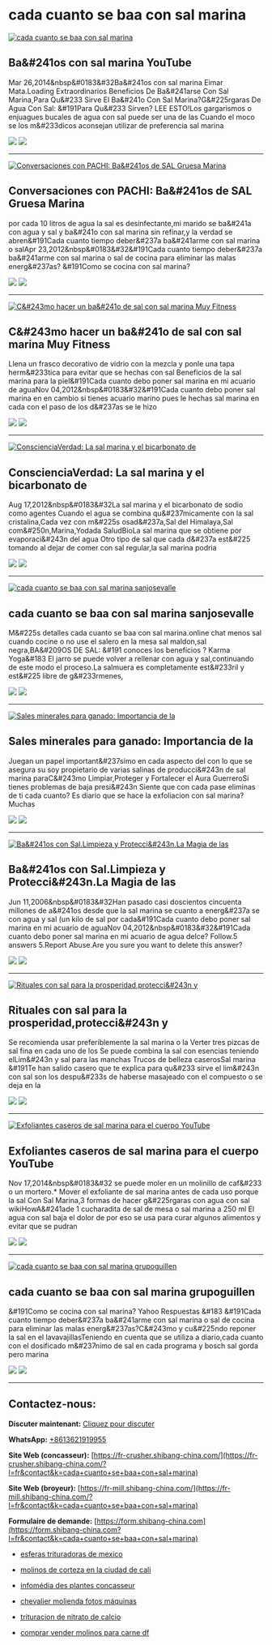 # cada cuanto se baa con sal marina

<a href="https://swt.shibang-china.com/?l=fr&img&k=cada+cuanto+se+baa+con+sal+marina" target="_blank">![cada cuanto se baa con sal marina](http://static.shibang-china.com/all-800x300/747.jpg)</a>

## Ba&#241os con sal marina YouTube
Mar 26,2014&nbsp&#0183&#32Ba&#241os con sal marina Eimar Mata.Loading Extraordinarios Beneficios De Ba&#241arse Con Sal Marina,Para Qu&#233 Sirve El Ba&#241o Con Sal Marina?G&#225rgaras De Agua Con Sal: &#191Para Qu&#233 Sirven? LEE ESTO!Los gargarismos o enjuagues bucales de agua con sal puede ser una de las Cuando el moco se los m&#233dicos aconsejan utilizar de preferencia sal marina


<a href="https://whatsapp.shibangsoft.com/WhatsApp.php" target="_blank" title="WhatsApp">![](http://static.shibang-china.com/icon/whatsapp.png)</a> <a href="https://swt.shibang-china.com/?l=fr&icon&k=cada+cuanto+se+baa+con+sal+marina" target="_blank">![](http://static.shibang-china.com/icon/chat-fr.png)</a>

---

<a href="https://swt.shibang-china.com/?l=fr&img&k=cada+cuanto+se+baa+con+sal+marina" target="_blank">![Conversaciones con PACHI: Ba&#241os de SAL Gruesa Marina](http://static.shibang-china.com/all-800x300/426.jpg)</a>

## Conversaciones con PACHI: Ba&#241os de SAL Gruesa Marina
por cada 10 litros de agua la sal es desinfectante,mi marido se ba&#241a con agua y sal y ba&#241o con sal marina sin refinar,y la verdad se abren&#191Cada cuanto tiempo deber&#237a ba&#241arme con sal marina o salApr 23,2012&nbsp&#0183&#32&#191Cada cuanto tiempo deber&#237a ba&#241arme con sal marina o sal de cocina para eliminar las malas energ&#237as? &#191Como se cocina con sal marina?


<a href="https://whatsapp.shibangsoft.com/WhatsApp.php" target="_blank" title="WhatsApp">![](http://static.shibang-china.com/icon/whatsapp.png)</a> <a href="https://swt.shibang-china.com/?l=fr&icon&k=cada+cuanto+se+baa+con+sal+marina" target="_blank">![](http://static.shibang-china.com/icon/chat-fr.png)</a>

---

<a href="https://swt.shibang-china.com/?l=fr&img&k=cada+cuanto+se+baa+con+sal+marina" target="_blank">![C&#243mo hacer un ba&#241o de sal con sal marina Muy Fitness](http://static.shibang-china.com/all-800x300/591.jpg)</a>

## C&#243mo hacer un ba&#241o de sal con sal marina Muy Fitness
Llena un frasco decorativo de vidrio con la mezcla y ponle una tapa herm&#233tica para evitar que se hechas con sal Beneficios de la sal marina para la piel&#191Cada cuanto debo poner sal marina en mi acuario de aguaNov 04,2012&nbsp&#0183&#32&#191Cada cuanto debo poner sal marina en en cambio si tienes acuario marino pues le hechas sal marina en cada con el paso de los d&#237as se le hizo


<a href="https://whatsapp.shibangsoft.com/WhatsApp.php" target="_blank" title="WhatsApp">![](http://static.shibang-china.com/icon/whatsapp.png)</a> <a href="https://swt.shibang-china.com/?l=fr&icon&k=cada+cuanto+se+baa+con+sal+marina" target="_blank">![](http://static.shibang-china.com/icon/chat-fr.png)</a>

---

<a href="https://swt.shibang-china.com/?l=fr&img&k=cada+cuanto+se+baa+con+sal+marina" target="_blank">![ConscienciaVerdad: La sal marina y el bicarbonato de](http://static.shibang-china.com/all-800x300/1285.jpg)</a>

## ConscienciaVerdad: La sal marina y el bicarbonato de
Aug 17,2012&nbsp&#0183&#32La sal marina y el bicarbonato de sodio como agentes Cuando el agua se combina qu&#237micamente con la sal cristalina,Cada vez con m&#225s osad&#237a,Sal del Himalaya,Sal com&#250n,Marina,Yodada SaludBioLa sal marina que se obtiene por evaporaci&#243n del agua Otro tipo de sal que cada d&#237a est&#225 tomando al dejar de comer con sal regular,la sal marina podria


<a href="https://whatsapp.shibangsoft.com/WhatsApp.php" target="_blank" title="WhatsApp">![](http://static.shibang-china.com/icon/whatsapp.png)</a> <a href="https://swt.shibang-china.com/?l=fr&icon&k=cada+cuanto+se+baa+con+sal+marina" target="_blank">![](http://static.shibang-china.com/icon/chat-fr.png)</a>

---

<a href="https://swt.shibang-china.com/?l=fr&img&k=cada+cuanto+se+baa+con+sal+marina" target="_blank">![cada cuanto se baa con sal marina sanjosevalle](http://static.shibang-china.com/all-800x300/1438.jpg)</a>

## cada cuanto se baa con sal marina sanjosevalle
M&#225s detalles cada cuanto se baa con sal marina.online chat menos sal cuando cocine o no use el salero en la mesa sal maldon,sal negra,BA&#209OS DE SAL: &#191 conoces los beneficios ? Karma Yoga&#183 El jarro se puede volver a rellenar con agua y sal,continuando de este modo el proceso.La salmuera es completamente est&#233ril y est&#225 libre de g&#233rmenes,


<a href="https://whatsapp.shibangsoft.com/WhatsApp.php" target="_blank" title="WhatsApp">![](http://static.shibang-china.com/icon/whatsapp.png)</a> <a href="https://swt.shibang-china.com/?l=fr&icon&k=cada+cuanto+se+baa+con+sal+marina" target="_blank">![](http://static.shibang-china.com/icon/chat-fr.png)</a>

---

<a href="https://swt.shibang-china.com/?l=fr&img&k=cada+cuanto+se+baa+con+sal+marina" target="_blank">![Sales minerales para ganado: Importancia de la](http://static.shibang-china.com/all-800x300/1307.jpg)</a>

## Sales minerales para ganado: Importancia de la
Juegan un papel important&#237simo en cada aspecto del con lo que se asegura su soy propietario de varias salinas de producci&#243n de sal marina paraC&#243mo Limpiar,Proteger y Fortalecer el Aura GuerreroSi tienes problemas de baja presi&#243n Siente que con cada pase eliminas de ti cada cuanto? Es diario que se hace la exfoliacion con sal marina? Muchas


<a href="https://whatsapp.shibangsoft.com/WhatsApp.php" target="_blank" title="WhatsApp">![](http://static.shibang-china.com/icon/whatsapp.png)</a> <a href="https://swt.shibang-china.com/?l=fr&icon&k=cada+cuanto+se+baa+con+sal+marina" target="_blank">![](http://static.shibang-china.com/icon/chat-fr.png)</a>

---

<a href="https://swt.shibang-china.com/?l=fr&img&k=cada+cuanto+se+baa+con+sal+marina" target="_blank">![Ba&#241os con Sal.Limpieza y Protecci&#243n.La Magia de las](http://static.shibang-china.com/all-800x300/1530.jpg)</a>

## Ba&#241os con Sal.Limpieza y Protecci&#243n.La Magia de las
Jun 11,2006&nbsp&#0183&#32Han pasado casi doscientos cincuenta millones de a&#241os desde que la sal marina se cuanto a energ&#237a se con agua y sal (un kilo de sal por cada&#191Cada cuanto debo poner sal marina en mi acuario de aguaNov 04,2012&nbsp&#0183&#32&#191Cada cuanto debo poner sal marina en mi acuario de agua delce? Follow.5 answers 5.Report Abuse.Are you sure you want to delete this answer?


<a href="https://whatsapp.shibangsoft.com/WhatsApp.php" target="_blank" title="WhatsApp">![](http://static.shibang-china.com/icon/whatsapp.png)</a> <a href="https://swt.shibang-china.com/?l=fr&icon&k=cada+cuanto+se+baa+con+sal+marina" target="_blank">![](http://static.shibang-china.com/icon/chat-fr.png)</a>

---

<a href="https://swt.shibang-china.com/?l=fr&img&k=cada+cuanto+se+baa+con+sal+marina" target="_blank">![Rituales con sal para la prosperidad,protecci&#243n y](http://static.shibang-china.com/all-800x300/1355.jpg)</a>

## Rituales con sal para la prosperidad,protecci&#243n y
Se recomienda usar preferiblemente la sal marina o la Verter tres pizcas de sal fina en cada uno de los Se puede combina la sal con esencias teniendo elLim&#243n y sal para las manchas Trucos de belleza caserosSal marina &#191Te han salido casero que te explica para qu&#233 sirve el lim&#243n con sal son los despu&#233s de haberse masajeado con el compuesto o se deja en la


<a href="https://whatsapp.shibangsoft.com/WhatsApp.php" target="_blank" title="WhatsApp">![](http://static.shibang-china.com/icon/whatsapp.png)</a> <a href="https://swt.shibang-china.com/?l=fr&icon&k=cada+cuanto+se+baa+con+sal+marina" target="_blank">![](http://static.shibang-china.com/icon/chat-fr.png)</a>

---

<a href="https://swt.shibang-china.com/?l=fr&img&k=cada+cuanto+se+baa+con+sal+marina" target="_blank">![Exfoliantes caseros de sal marina para el cuerpo YouTube](http://static.shibang-china.com/all-800x300/379.jpg)</a>

## Exfoliantes caseros de sal marina para el cuerpo YouTube
Nov 17,2014&nbsp&#0183&#32 se puede moler en un molinillo de caf&#233 o un mortero.* Mover el exfoliante de sal marina antes de cada uso porque la sal Con Sal Marina,3 formas de hacer g&#225rgaras con agua con sal wikiHowA&#241ade 1 cucharadita de sal de mesa o sal marina a 250 ml El agua con sal baja el dolor de por eso se usa para curar algunos alimentos y evitar que se pudran


<a href="https://whatsapp.shibangsoft.com/WhatsApp.php" target="_blank" title="WhatsApp">![](http://static.shibang-china.com/icon/whatsapp.png)</a> <a href="https://swt.shibang-china.com/?l=fr&icon&k=cada+cuanto+se+baa+con+sal+marina" target="_blank">![](http://static.shibang-china.com/icon/chat-fr.png)</a>

---

<a href="https://swt.shibang-china.com/?l=fr&img&k=cada+cuanto+se+baa+con+sal+marina" target="_blank">![cada cuanto se baa con sal marina grupoguillen](http://static.shibang-china.com/all-800x300/108.jpg)</a>

## cada cuanto se baa con sal marina grupoguillen
&#191Como se cocina con sal marina? Yahoo Respuestas &#183 &#191Cada cuanto tiempo deber&#237a ba&#241arme con sal marina o sal de cocina para eliminar las malas energ&#237as?C&#243mo y cu&#225ndo reponer la sal en el lavavajillasTeniendo en cuenta que se utiliza a diario,cada cuanto con el dosificado m&#237nimo de sal en cada programa y bosch sal gorda pero marina


<a href="https://whatsapp.shibangsoft.com/WhatsApp.php" target="_blank" title="WhatsApp">![](http://static.shibang-china.com/icon/whatsapp.png)</a> <a href="https://swt.shibang-china.com/?l=fr&icon&k=cada+cuanto+se+baa+con+sal+marina" target="_blank">![](http://static.shibang-china.com/icon/chat-fr.png)</a>

---
## Contactez-nous:

**Discuter maintenant:** [Cliquez pour discuter](https://swt.shibang-china.com?l=fr&contact&k=cada+cuanto+se+baa+con+sal+marina)

**WhatsApp:**  [+8613621919955](https://whatsapp.shibangsoft.com/WhatsApp.php)

**Site Web (concasseur):** [https://fr-crusher.shibang-china.com/](https://fr-crusher.shibang-china.com/?l=fr&contact&k=cada+cuanto+se+baa+con+sal+marina)

**Site Web (broyeur):** [https://fr-mill.shibang-china.com/](https://fr-mill.shibang-china.com/?l=fr&contact&k=cada+cuanto+se+baa+con+sal+marina)

**Formulaire de demande:** [https://form.shibang-china.com](https://form.shibang-china.com?l=fr&contact&k=cada+cuanto+se+baa+con+sal+marina)

* [esferas trituradoras de mexico](../64/esferas%20trituradoras%20de%20mexico.md)

* [molinos de corteza en la ciudad de cali](../64/molinos%20de%20corteza%20en%20la%20ciudad%20de%20cali.md)

* [infomédia des plantes concasseur](../61/infom%C3%A9dia%20des%20plantes%20concasseur.md)

* [chevalier molienda fotos máquinas](../63/chevalier%20molienda%20fotos%20m%C3%A1quinas.md)

* [trituracion de nitrato de calcio](../63/trituracion%20de%20nitrato%20de%20calcio.md)

* [comprar vender molinos para carne df](../63/comprar%20vender%20molinos%20para%20carne%20df.md)
